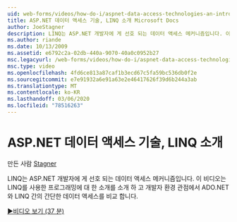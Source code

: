 ```yaml
---
uid: web-forms/videos/how-do-i/aspnet-data-access-technologies-an-introduction-to-linq
title: ASP.NET 데이터 액세스 기술, LINQ 소개 Microsoft Docs
author: JoeStagner
description: LINQ는 ASP.NET 개발자에 게 선호 되는 데이터 액세스 메커니즘입니다. 이 비디오는 LINQ를 사용한 프로그래밍을 소개 하 고 간단한 데이터 액세스 betwee을 비교 합니다.
ms.author: riande
ms.date: 10/13/2009
ms.assetid: e6792c2a-02db-440a-9070-40a0c0952b27
msc.legacyurl: /web-forms/videos/how-do-i/aspnet-data-access-technologies-an-introduction-to-linq
msc.type: video
ms.openlocfilehash: 4fd6ce813a87caf1b3ecd67c5fa59bc536db0f2e
ms.sourcegitcommit: e7e91932a6e91a63e2e46417626f39d6b244a3ab
ms.translationtype: MT
ms.contentlocale: ko-KR
ms.lasthandoff: 03/06/2020
ms.locfileid: "78516263"
---
```

# <a name="aspnet-data-access-technologies-an-introduction-to-linq"></a>ASP.NET 데이터 액세스 기술, LINQ 소개

만든 사람 [Stagner](https://github.com/JoeStagner)

LINQ는 ASP.NET 개발자에 게 선호 되는 데이터 액세스 메커니즘입니다. 이 비디오는 LINQ를 사용한 프로그래밍에 대 한 소개를 소개 하 고 개발자 환경 관점에서 ADO.NET와 LINQ 간의 간단한 데이터 액세스를 비교 합니다.

[&#9654;비디오 보기 (37 분)](https://channel9.msdn.com/Blogs/ASP-NET-Site-Videos/aspnet-data-access-technologies-an-introduction-to-linq)
